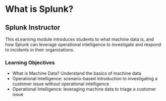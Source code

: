 # What is Splunk?

## Splunk Instructor
This eLearning module introduces students to what machine data is, and how Splunk can leverage operational intelligence to investigate and respond to incidents in their organizations.

### Learning Objectives
- What is Machine Data? Understand the basics of machine data
- Operational Intelligence: scenario-based introduction to investigating a customer issue without operational intelligence
- Operational Intelligence: leveraging machine data to triage a customer issue
